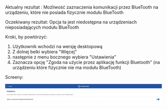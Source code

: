 Aktualny rezultat :
Możliwość zaznaczenia komunikacji przez BlueTooth na urządzeniu, które nie posiada fizycznie modułu BlueTooth

Oczekiwany rezultat:
Opcja ta jest niedostępna na urządzeniach nieposiadających modułu BlueTooth

Kroki, by powtórzyć:

1. Użytkownik wchodzi na wersję desktopową  
2. Z dolnej belki wybiera "Więcej"
3. następnie z menu bocznego wybiera "Ustawienia"
4. Zaznacza opcję "Zgoda na użycie przez aplikację funkcji Bluetooth" (na urządzeniu które fizycznie nie ma modułu BlueTooth)

Screeny:  

<img src="img/Możliwość_włączaniaBT_na_urzadzeniu_bezBT.png">

